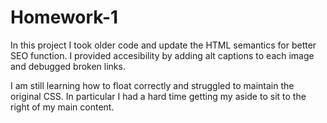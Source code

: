 # Homework-1

In this project I took older code and update the HTML semantics for better SEO function. I provided accesibility by adding alt captions to each image and debugged broken links.

I am still learning how to float correctly and struggled to maintain the original CSS. In particular I had a hard time getting my aside to sit to the right of my main content.
